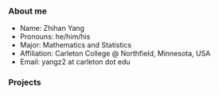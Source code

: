 ### About me

- Name: Zhihan Yang
- Pronouns: he/him/his
- Major: Mathematics and Statistics
- Affiliation: Carleton College @ Northfield, Minnesota, USA
- Email: yangz2 at carleton dot edu

### Projects


<!-- ### Spare-time interests

- Writing, e.g., old [blog](https://zhihanyang2022.github.io/rl) on classic algorithms in Sutton & Barto
- Reading great (text-) books on machine learning theory, deep learning, reinforcement learning
- Understanding and reproducing papers, and writing high-quality software on Github

### Books that I like a lot

- Machine Learning: A Probabilistic Perspective by Kevin Murphy
- Lost Connections by Johann Hari
 -->
